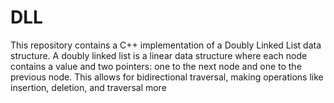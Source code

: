 # DLL
This repository contains a C++ implementation of a Doubly Linked List data structure. A doubly linked list is a linear data structure where each node contains a value and two pointers: one to the next node and one to the previous node. This allows for bidirectional traversal, making operations like insertion, deletion, and traversal more 
